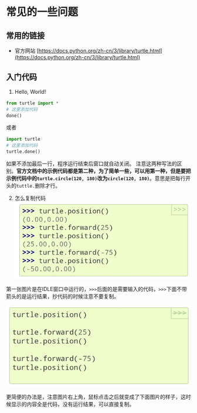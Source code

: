 # 常见的一些问题

## 常用的链接
- 官方网站
  [https://docs.python.org/zh-cn/3/library/turtle.html](https://docs.python.org/zh-cn/3/library/turtle.html)
    
## 入门代码

1. Hello, World!
```python
from turtle import *
# 这里添加代码
done()
```

或者

```python
import turtle
# 这里添加代码
turtle.done()
```

如果不添加最后一行，程序运行结束后窗口就自动关闭。
注意这两种写法的区别。**官方文档中的示例代码都是第二种，为了简单一些，可以用第一种，但是要把示例代码中的`turtle.circle(120, 180)`改为`circle(120, 180)`**。意思是把每行开头的`tuttle.`删除才行。

2. 怎么复制代码
![](/python/2023-03-27-18-06-50-066.jpg)

第一张图片是在IDLE窗口中运行的，`>>>`后面的是需要输入的代码，`>>>`下面不带箭头的是运行结果，抄代码的时候注意不要复制。

![](/python/2023-03-27-18-07-13-343.jpg)

更简便的办法是，注意图片右上角，鼠标点击之后就变成了下面图片的样子，这时候显示的内容全是代码，没有运行结果，可以直接复制。



